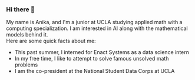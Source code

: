 ### Hi there 👋 ###
My name is Anika, and I'm a junior at UCLA studying applied math with a computing specialization. I am interested in AI along with the mathematical models behind it.  
Here are some quick facts about me: 

<!--
**anikamisra/anikamisra** is a ✨ _special_ ✨ repository because its `README.md` (this file) appears on your GitHub profile.

Here are some ideas to get you started:

- 🔭 I’m currently working on ...
- 🌱 I’m currently learning ...
- 👯 I’m looking to collaborate on ...
- 🤔 I’m looking for help with ...
- 💬 Ask me about ...
- 📫 How to reach me: ...
- 😄 Pronouns: ...
- ⚡ Fun fact: ...
-->
- This past summer, I interned for Enact Systems as a data science intern
- In my free time, I like to attempt to solve famous unsolved math problems
- I am the co-president at the National Student Data Corps at UCLA  
